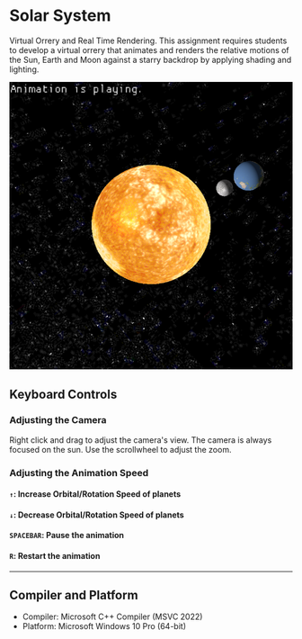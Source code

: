 # Solar System

Virtual Orrery and Real Time Rendering. This assignment requires students to develop a virtual orrery that animates and renders the relative motions of the Sun, Earth and Moon against a starry backdrop by applying shading and lighting.

![planet](453-skeleton/planet.png)

## Keyboard Controls
### Adjusting the Camera
Right click and drag to adjust the camera's view. The camera is always focused on the sun.
Use the scrollwheel to adjust the zoom.

### Adjusting the Animation Speed
#### `↑`: Increase Orbital/Rotation Speed of planets
#### `↓`: Decrease Orbital/Rotation Speed of planets
#### `SPACEBAR`: Pause the animation
#### `R`: Restart the animation
---
## Compiler and Platform
- Compiler: Microsoft C++ Compiler (MSVC 2022)
- Platform: Microsoft Windows 10 Pro (64-bit)
